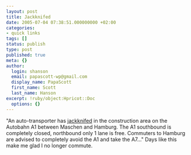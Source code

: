 ```yaml
---
layout: post
title: Jackknifed
date: 2005-07-04 07:38:51.000000000 +02:00
categories:
- quick links
tags: []
status: publish
type: post
published: true
meta: {}
author:
  login: shanson
  email: papascott-wp@gmail.com
  display_name: PapaScott
  first_name: Scott
  last_name: Hanson
excerpt: !ruby/object:Hpricot::Doc
  options: {}
---
```

<p>"An auto-transporter has <a href="http://www.urbandictionary.com/define.php?term=jackknifed&amp;defid=101058">jackknifed</a> in the construction area on the Autobahn A1 between Maschen and Hamburg. The A1 southbound is completely closed, northbound only 1 lane is free. Commuters to Hamburg are advised to completely avoid the A1 and take the A7..." Days like this make me glad I no longer commute.</p>
